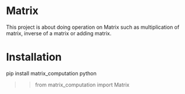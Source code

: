 # Matrix
This project is about  doing operation on Matrix such as multiplication of matrix,
inverse of a matrix or adding matrix.

# Installation 
pip install matrix_computation
python 
>> from matrix_computation import Matrix




